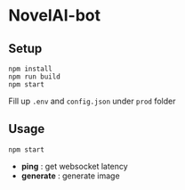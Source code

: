 # NovelAI-bot

## Setup
```
npm install
npm run build
npm start
```
Fill up `.env` and `config.json` under `prod` folder

## Usage
```
npm start
```
- **ping** : get websocket latency
- **generate** : generate image
